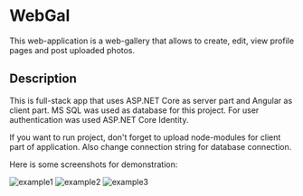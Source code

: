 # WebGal
This web-application is a web-gallery that allows to create, edit, view profile pages and post uploaded photos. 

## Description
This is full-stack app that uses ASP.NET Core as server part and Angular as client part. MS SQL was used as database for this project. For user authentication was used ASP.NET Core Identity.

If you want to run project, don't forget to upload node-modules for client part of application. Also change connection string for database connection.

Here is some screenshots for demonstration:

![example1](demo_img/demo_1.jpg)
![example2](demo_img/demo_2.jpg)
![example3](demo_img/demo_3.jpg)